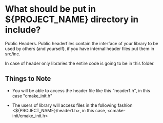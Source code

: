 # What should be put in ${PROJECT_NAME} directory in include?

Public Headers.
Public headerfiles contain the interface of your library to be used by others (and yourself),
if you have internal header files put them in src/inc.

In case of header only libraries the entire code is going to be in this folder.

## Things to Note

- You will be able to access the header file like this "header1.h", in this case "cmake_init.h"

- The users of library will access files in the following fashion &lt;${PROJECT_NAME}/header1.h&gt;,
in this case, &lt;cmake-init/cmake_init.h&gt;
